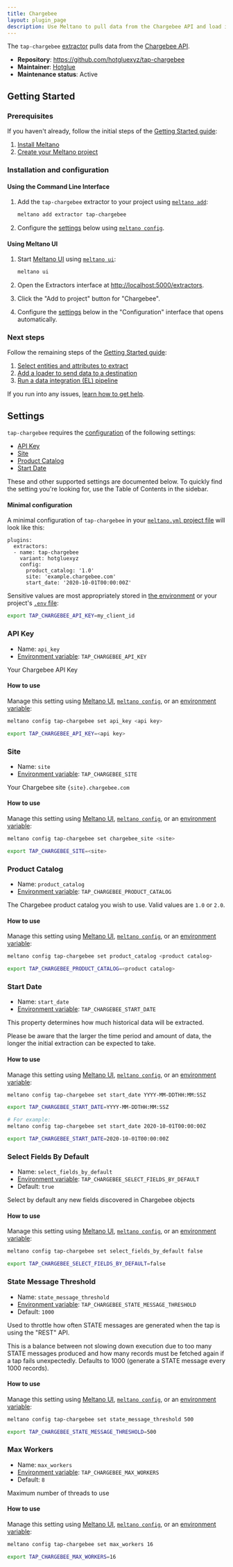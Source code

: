 ```yaml
---
title: Chargebee
layout: plugin_page
description: Use Meltano to pull data from the Chargebee API and load it into Snowflake, PostgreSQL, and more
---
```


The `tap-chargebee` [extractor](https://meltano.com/plugins/extractors/) pulls data from the [Chargebee API](https://apidocs.chargebee.com/docs/api).

- **Repository**: <https://github.com/hotgluexyz/tap-chargebee>
- **Maintainer**: [Hotglue](https://hotglue.xyz/)
- **Maintenance status**: Active

## Getting Started

### Prerequisites

If you haven't already, follow the initial steps of the [Getting Started guide](https://docs.meltano.com/getting-started.html):

1. [Install Meltano](https://docs.meltano.com/getting-started.html#install-meltano)
1. [Create your Meltano project](https://docs.meltano.com/getting-started.html#create-your-meltano-project)

### Installation and configuration

#### Using the Command Line Interface

1. Add the `tap-chargebee` extractor to your project using [`meltano add`](https://docs.meltano.com/command-line-interface.html#add):

    ```bash
    meltano add extractor tap-chargebee
    ```

1. Configure the [settings](#settings) below using [`meltano config`](https://docs.meltano.com/command-line-interface.html#config).

#### Using Meltano UI

1. Start [Meltano UI](https://docs.meltano.com/ui.html) using [`meltano ui`](https://docs.meltano.com/command-line-interface.html#ui):

    ```bash
    meltano ui
    ```

1. Open the Extractors interface at <http://localhost:5000/extractors>.
1. Click the "Add to project" button for "Chargebee".
1. Configure the [settings](#settings) below in the "Configuration" interface that opens automatically.

### Next steps

Follow the remaining steps of the [Getting Started guide](https://docs.meltano.com/getting-started.html):

1. [Select entities and attributes to extract](https://docs.meltano.com/getting-started.html#select-entities-and-attributes-to-extract)
1. [Add a loader to send data to a destination](https://docs.meltano.com/getting-started.html#add-a-loader-to-send-data-to-a-destination)
1. [Run a data integration (EL) pipeline](https://docs.meltano.com/getting-started.html#run-a-data-integration-el-pipeline)

If you run into any issues, [learn how to get help](https://docs.meltano.com/getting-help.html).

## Settings

`tap-chargebee` requires the [configuration](https://docs.meltano.com/configuration.html) of the following settings:

- [API Key](#api-key)
- [Site](#site)
- [Product Catalog](#product-catalog)
- [Start Date](#start-date)

These and other supported settings are documented below.
To quickly find the setting you're looking for, use the Table of Contents in the sidebar.

#### Minimal configuration

A minimal configuration of `tap-chargebee` in your [`meltano.yml` project file](https://docs.meltano.com/concepts/project#meltano-yml-project-file) will look like this:

```yml{5-7}
plugins:
  extractors:
  - name: tap-chargebee
    variant: hotgluexyz
    config:
      product_catalog: '1.0'
      site: 'example.chargebee.com'
      start_date: '2020-10-01T00:00:00Z'
```

Sensitive values are most appropriately stored in [the environment](https://docs.meltano.com/configuration.html#configuring-settings) or your project's [`.env` file](https://docs.meltano.com/concepts/project#env):

```bash
export TAP_CHARGEBEE_API_KEY=my_client_id
```

### API Key

- Name: `api_key`
- [Environment variable](https://docs.meltano.com/configuration.html#configuring-settings): `TAP_CHARGEBEE_API_KEY`

Your Chargebee API Key

#### How to use

Manage this setting using [Meltano UI](#using-meltano-ui), [`meltano config`](https://docs.meltano.com/command-line-interface.html#config), or an [environment variable](https://docs.meltano.com/configuration.html#configuring-settings):

```bash
meltano config tap-chargebee set api_key <api key>

export TAP_CHARGEBEE_API_KEY=<api key>
```

### Site

- Name: `site`
- [Environment variable](https://docs.meltano.com/configuration.html#configuring-settings): `TAP_CHARGEBEE_SITE`

Your Chargebee site `{site}.chargebee.com`

#### How to use

Manage this setting using [Meltano UI](#using-meltano-ui), [`meltano config`](https://docs.meltano.com/command-line-interface.html#config), or an [environment variable](https://docs.meltano.com/configuration.html#configuring-settings):

```bash
meltano config tap-chargebee set chargebee_site <site>

export TAP_CHARGEBEE_SITE=<site>
```

### Product Catalog

- Name: `product_catalog`
- [Environment variable](https://docs.meltano.com/configuration.html#configuring-settings): `TAP_CHARGEBEE_PRODUCT_CATALOG`

The Chargebee product catalog you wish to use. Valid values are `1.0` or `2.0`.

#### How to use

Manage this setting using [Meltano UI](#using-meltano-ui), [`meltano config`](https://docs.meltano.com/command-line-interface.html#config), or an [environment variable](https://docs.meltano.com/configuration.html#configuring-settings):

```bash
meltano config tap-chargebee set product_catalog <product catalog>

export TAP_CHARGEBEE_PRODUCT_CATALOG=<product catalog>
```

### Start Date

- Name: `start_date`
- [Environment variable](https://docs.meltano.com/configuration.html#configuring-settings): `TAP_CHARGEBEE_START_DATE`

This property determines how much historical data will be extracted.

Please be aware that the larger the time period and amount of data, the longer the initial extraction can be expected to take.

#### How to use

Manage this setting using [Meltano UI](#using-meltano-ui), [`meltano config`](https://docs.meltano.com/command-line-interface.html#config), or an [environment variable](https://docs.meltano.com/configuration.html#configuring-settings):

```bash
meltano config tap-chargebee set start_date YYYY-MM-DDTHH:MM:SSZ

export TAP_CHARGEBEE_START_DATE=YYYY-MM-DDTHH:MM:SSZ

# For example:
meltano config tap-chargebee set start_date 2020-10-01T00:00:00Z

export TAP_CHARGEBEE_START_DATE=2020-10-01T00:00:00Z
```

### Select Fields By Default

- Name: `select_fields_by_default`
- [Environment variable](https://docs.meltano.com/configuration.html#configuring-settings): `TAP_CHARGEBEE_SELECT_FIELDS_BY_DEFAULT`
- Default: `true`

Select by default any new fields discovered in Chargebee objects

#### How to use

Manage this setting using [Meltano UI](#using-meltano-ui), [`meltano config`](https://docs.meltano.com/command-line-interface.html#config), or an [environment variable](https://docs.meltano.com/configuration.html#configuring-settings):

```bash
meltano config tap-chargebee set select_fields_by_default false

export TAP_CHARGEBEE_SELECT_FIELDS_BY_DEFAULT=false
```

### State Message Threshold

- Name: `state_message_threshold`
- [Environment variable](https://docs.meltano.com/configuration.html#configuring-settings): `TAP_CHARGEBEE_STATE_MESSAGE_THRESHOLD`
- Default: `1000`

Used to throttle how often STATE messages are generated when the tap is using the "REST" API.

This is a balance between not slowing down execution due to too many STATE messages produced and how many records must be fetched again if a tap fails unexpectedly. Defaults to 1000 (generate a STATE message every 1000 records).

#### How to use

Manage this setting using [Meltano UI](#using-meltano-ui), [`meltano config`](https://docs.meltano.com/command-line-interface.html#config), or an [environment variable](https://docs.meltano.com/configuration.html#configuring-settings):

```bash
meltano config tap-chargebee set state_message_threshold 500

export TAP_CHARGEBEE_STATE_MESSAGE_THRESHOLD=500
```

### Max Workers

- Name: `max_workers`
- [Environment variable](https://docs.meltano.com/configuration.html#configuring-settings): `TAP_CHARGEBEE_MAX_WORKERS`
- Default: `8`

Maximum number of threads to use

#### How to use

Manage this setting using [Meltano UI](#using-meltano-ui), [`meltano config`](https://docs.meltano.com/command-line-interface.html#config), or an [environment variable](https://docs.meltano.com/configuration.html#configuring-settings):

```bash
meltano config tap-chargebee set max_workers 16

export TAP_CHARGEBEE_MAX_WORKERS=16
```
